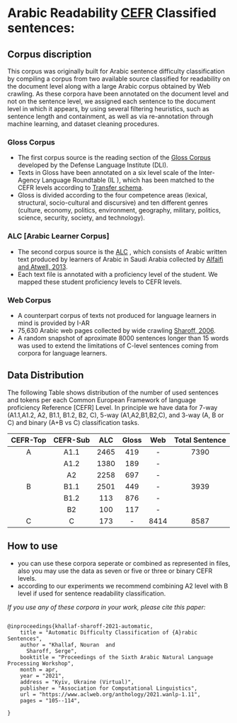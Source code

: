 # Arabic Readability [CEFR](https://www.coe.int/en/web/common-european-framework-reference-languages/level-descriptions) Classified sentences:
## Corpus discription
This corpus was originally built for Arabic sentence difficulty classification by compiling a corpus from two available source classified for readability on the document level along with a large Arabic corpus obtained by Web crawling. As these corpora have been annotated on the document level and not on the sentence level, we assigned each sentence to the document level in which it appears, by using several filtering heuristics, such as sentence length and containment, as well as via re-annotation through machine learning, and dataset cleaning procedures.

### Gloss Corpus 
- The first corpus source is the reading section of the [Gloss Corpus](https://gloss.dliflc.edu/)  developed by the Defense Language Institute (DLI).
- Texts in Gloss have been annotated on a six level scale of the Inter-Agency Language Roundtable (IL ), which has been matched to the CEFR levels according to  [Transfer schema](https://www.actfl.org/sites/default/files/reports/Assigning_CEFR_Ratings_To_ACTFL_Assessments.pdf). 
- Gloss is divided according to the four competence areas (lexical, structural, socio-cultural and discursive) and ten different genres (culture, economy, politics, environment, geography, military, politics, science, security, society, and technology). 

### ALC [Arabic Learner Corpus]
- The second corpus source is the [ALC](https://www.arabiclearnercorpus.com/about-the-corpus-en) , which consists of Arabic written text produced by learners of Arabic in Saudi Arabia collected by [Alfaifi and Atwell, 2013](https://www.researchgate.net/publication/267600799_Arabic_Learner_Corpus_v1_A_New_Resource_for_Arabic_Language_Research). 
- Each text file is annotated with a proficiency level of the student. We mapped these student proficiency levels to CEFR levels.

### Web Corpus
- A counterpart corpus of texts not produced for language learners in mind is provided by I-AR
- 75,630 Arabic web pages collected by wide crawling [Sharoff, 2006](http://corpus.leeds.ac.uk/serge/publications/2006-ijcl-proof.pdf). 
- A random snapshot of aproximate 8000 sentences longer than 15 words was used to extend the limitations of C-level sentences coming from corpora for language learners.


## Data Distribution

The following Table  shows distribution of the number of used sentences and tokens per each Common European Framework of language proficiency Reference [CEFR] Level. In principle we have data for 7-way (A1.1,A1.2, A2, B1.1, B1.2, B2, C),  5-way (A1,A2,B1,B2,C), and 3-way (A, B or C) and binary (A+B vs C) classification tasks.

| CEFR-Top |CEFR-Sub | ALC  | Gloss  |Web  | Total Sentence
|:---:|:---:|:---:|:---:|:---:|:---:|
| A| A1.1 |2465  | 419 |-  |7390|
|  | A1.2| 1380 | 189 |  -||
|  | A2 | 2258 | 697 | - ||
| B | B1.1 | 2501 | 449 |-  |3939|
|  | B1.2 | 113 | 876 | - ||
|  | B2 |  100| 117 |-  ||
|  C| C | 173 | - |8414  |8587|


## How to use
- you can use these corpora seperate or combined as represented in files, also you may use the data as seven or five or three or binary CEFR levels.
- according to our experiments we recommend combining A2 level with B level if used for sentence readability classification.


_If you use any of these corpora in your work, please cite this paper:_

```

@inproceedings{khallaf-sharoff-2021-automatic,
    title = "Automatic Difficulty Classification of {A}rabic Sentences",
    author = "Khallaf, Nouran  and
      Sharoff, Serge",
    booktitle = "Proceedings of the Sixth Arabic Natural Language Processing Workshop",
    month = apr,
    year = "2021",
    address = "Kyiv, Ukraine (Virtual)",
    publisher = "Association for Computational Linguistics",
    url = "https://www.aclweb.org/anthology/2021.wanlp-1.11",
    pages = "105--114",
    
}
```

